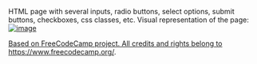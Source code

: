 HTML page with several inputs, radio buttons, select options, submit buttons, checkboxes, css classes, etc.
Visual representation of the page:
 <a href="https://investmentoptions-elenas-projects-5db2dcf4.vercel.app/" target="_blank">
![image](https://github.com/Ellen010/make_your_own_website/assets/157579304/85ac9992-9914-4090-87bd-00f5fe4347fa)




Based on FreeCodeCamp project. All credits and rights belong to https://www.freecodecamp.org/.

